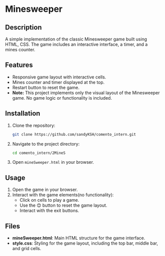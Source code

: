 # Minesweeper

## Description
A simple implementation of the classic Minesweeper game built using HTML, CSS. The game includes an interactive interface, a timer, and a mines counter.

## Features
- Responsive game layout with interactive cells.
- Mines counter and timer displayed at the top.
- Restart button to reset the game.
- **Note:** This project implements only the visual layout of the Minesweeper game. No game logic or functionality is included.

## Installation
1. Clone the repository:
   ```bash
   git clone https://github.com/sandyKSH/comento_intern.git
   ```
2. Navigate to the project directory:
   ```bash
   cd comento_intern/2MineS
   ```
3. Open `mineSweeper.html` in your browser.

## Usage
1. Open the game in your browser.
2. Interact with the game elements(no functionality): 
   - Click on cells to play a game.
   - Use the 😊 button to reset the game layout.
   - Interact with the exit buttons.

## Files
- **mineSweeper.html**: Main HTML structure for the game interface.
- **style.css**: Styling for the game layout, including the top bar, middle bar, and grid cells.
